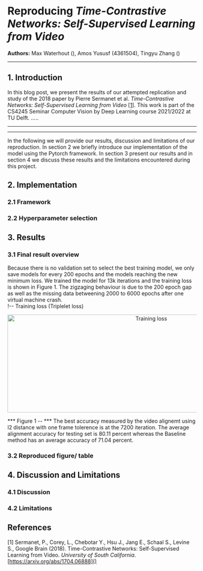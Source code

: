 # Reproducing *Time-Contrastive Networks: Self-Supervised Learning from Video*
**Authors:** Max Waterhout (), Amos Yususf (4361504), Tingyu Zhang ()
***

## 1. Introduction
In this blog post, we present the results of our attempted replication and study of the 2018 paper by Pierre Sermanet et al. 
*Time-Contrastive Networks: Self-Supervised Learning from Video* [[1]](#1). This work is part of the CS4245 Seminar Computer Vision
by Deep Learning course 2021/2022 at TU Delft. 
.....



***
<!--
This is the syntax for a figure we still need an images folder, but this is just an outline
<p align="center">
<img src="images/figure_1_paper.png" width="750" height="261" alt="Figure 1 paper">
</p>
Figure 1 -->

***

In the following we will provide our results, discussion and limitations of our reproduction. In section 2 we briefly introduce our
implementation of the model using the Pytorch framework. In section 3 present our results and in section 4 we discuss these results
and the limitations encountered during this project.


## 2. Implementation

### 2.1 Framework


### 2.2 Hyperparameter selection 


## 3. Results

### 3.1 Final result overview
Because there is no validation set to select the best training model, we only save models for every 200 epochs and the models reaching the new minimum loss. We trained the model for 13k iterations and the training loss is shown in Figure 1.  The zigzaging behaviour is due to the 200 epoch gap as well as the missing data betweening 2000 to 6000 epochs after one virtual machine crash.   
!--
Training loss (Triplelet loss)
<p align="center">
<img src="images/train_loss.png" width="750" height="261" alt="Training loss">
</p>
***
Figure 1 --
***
<!--
Testing set Accuracy
<p align="center">
<img src="images/accuracy.png" width="750" height="261" alt="Figure 1 paper">
</p>
Figure 2 -->
The best accuracy measured by the video alignemt using l2 distance with one frame tolerence is at the 7200 iteration. The average alignment accuracy for testing set is 80.11 percent whereas the Baseline method has an average accuracy of 71.04 percent. 


### 3.2 Reproduced figure/ table


## 4. Discussion and Limitations

### 4.1 Discussion
### 4.2 Limitations

## References
<a id="1">[1]</a> Sermanet, P., Corey, L., Chebotar Y., Hsu J., Jang E., Schaal S., Levine S., Google Brain (2018). Time-Contrastive Networks: Self-Supervised Learning from Video. <i>University of South California</i>. [https://arxiv.org/abs/1704.06888]()











